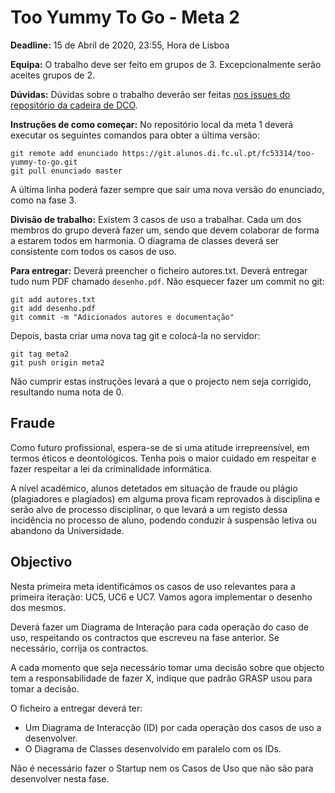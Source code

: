 Too Yummy To Go - Meta 2
========================


**Deadline:** 15 de Abril de 2020, 23:55, Hora de Lisboa

**Equipa:** O trabalho deve ser feito em grupos de 3. Excepcionalmente serão aceites grupos de 2.

**Dúvidas:** Dúvidas sobre o trabalho deverão ser feitas [nos issues do repositório da cadeira de DCO](https://git.alunos.di.fc.ul.pt/dco0001/dco_1920/issues).

**Instruções de como começar:** No repositório local da meta 1 deverá executar os seguintes comandos para obter a última versão:

```
git remote add enunciado https://git.alunos.di.fc.ul.pt/fc53314/too-yummy-to-go.git
git pull enunciado master
```

A última linha poderá fazer sempre que sair uma nova versão do enunciado, como na fase 3.

**Divisão de trabalho:** Existem 3 casos de uso a trabalhar. Cada um dos membros do grupo deverá fazer um, sendo que devem colaborar de forma a estarem todos em harmonia. O diagrama de classes deverá ser consistente com todos os casos de uso.

**Para entregar:** Deverá preencher o ficheiro autores.txt. Deverá entregar tudo num PDF chamado ```desenho.pdf```. Não esquecer fazer um commit no git:

```
git add autores.txt
git add desenho.pdf
git commit -m "Adicionados autores e documentação"
```

Depois, basta criar uma nova tag git e colocá-la no servidor:

```
git tag meta2
git push origin meta2
```

Não cumprir estas instruções levará a que o projecto nem seja corrigido, resultando numa nota de 0.

Fraude
------

Como futuro profissional, espera-se de si uma atitude irrepreensível,
em termos éticos e deontológicos. Tenha pois o maior cuidado em
respeitar e fazer respeitar a lei da criminalidade informática.

A nível académico, alunos detetados em situação de fraude ou plágio
(plagiadores e plagiados) em alguma prova ficam reprovados à
disciplina e serão alvo de processo disciplinar, o que levará a um
registo dessa incidência no processo de aluno, podendo conduzir à
suspensão letiva ou abandono da Universidade.

Objectivo
---------

Nesta primeira meta identificámos os casos de uso relevantes para a primeira iteração: UC5, UC6 e UC7. Vamos agora implementar o desenho dos mesmos.

Deverá fazer um Diagrama de Interação para cada operação do caso de uso, respeitando os contractos que escreveu na fase anterior. Se necessário, corrija os contractos.

A cada momento que seja necessário tomar uma decisão sobre que objecto tem a responsabilidade de fazer X, indique que padrão GRASP usou para tomar a decisão.

O ficheiro a entregar deverá ter:

* Um Diagrama de Interacção (ID) por cada operação dos casos de uso a desenvolver.
* O Diagrama de Classes desenvolvido em paralelo com os IDs.

Não é necessário fazer o Startup nem os Casos de Uso que não são para desenvolver nesta fase.



